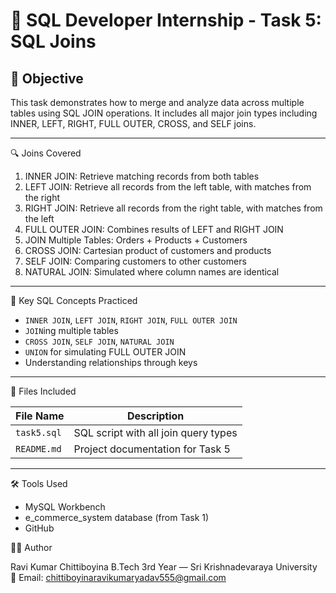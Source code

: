 # 🔗 SQL Developer Internship - Task 5: SQL Joins

## 📌 Objective

This task demonstrates how to merge and analyze data across multiple tables using SQL JOIN operations. It includes all major join types including INNER, LEFT, RIGHT, FULL OUTER, CROSS, and SELF joins.

---

🔍 Joins Covered

1. INNER JOIN: Retrieve matching records from both tables  
2. LEFT JOIN: Retrieve all records from the left table, with matches from the right  
3. RIGHT JOIN: Retrieve all records from the right table, with matches from the left  
4. FULL OUTER JOIN: Combines results of LEFT and RIGHT JOIN  
5. JOIN Multiple Tables: Orders + Products + Customers  
6. CROSS JOIN: Cartesian product of customers and products  
7. SELF JOIN: Comparing customers to other customers  
8. NATURAL JOIN: Simulated where column names are identical

---

🧠 Key SQL Concepts Practiced

- `INNER JOIN`, `LEFT JOIN`, `RIGHT JOIN`, `FULL OUTER JOIN`
- `JOIN`ing multiple tables
- `CROSS JOIN`, `SELF JOIN`, `NATURAL JOIN`
- `UNION` for simulating FULL OUTER JOIN
- Understanding relationships through keys

---

📂 Files Included

| File Name     | Description                            |
|---------------|----------------------------------------|
| `task5.sql`   | SQL script with all join query types   |
| `README.md`   | Project documentation for Task 5       |

---

🛠 Tools Used

- MySQL Workbench
- e_commerce_system database (from Task 1)
- GitHub

👨‍💻 Author

Ravi Kumar Chittiboyina
B.Tech 3rd Year — Sri Krishnadevaraya University  
📧 Email: chittiboyinaravikumaryadav555@gmail.com
